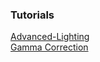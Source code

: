 ### Tutorials
[Advanced-Lighting](https://learnopengl.com/#!Advanced-Lighting/Advanced-Lighting) <br>
[Gamma Correction](https://learnopengl.com/#!Advanced-Lighting/Gamma-Correction) <br>
